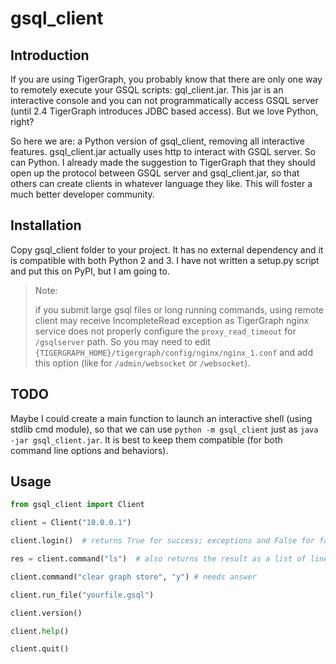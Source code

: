 # gsql_client

## Introduction

If you are using TigerGraph, you probably know that there are only one way to remotely execute
 your GSQL scripts: gql_client.jar. This jar is an interactive console and you can not programmatically
 access GSQL server (until 2.4 TigerGraph introduces JDBC based access). But we love Python,
 right?

So here we are: a Python version of gsql_client, removing all interactive features. gsql_client.jar
actually uses http to interact with GSQL server. So can Python. I already made the suggestion to
 TigerGraph that they should open up the protocol between GSQL server and gsql_client.jar, so that
 others can create clients in whatever language they like. This will foster a much better
 developer community.
 
## Installation

Copy gsql_client folder to your project. It has no external dependency and it is compatible with
 both Python 2 and 3. I have not written a setup.py script and put this on PyPI, but I am going to.
 
> Note:
>
> if you submit large gsql files or long running commands, using remote client may receive
> IncompleteRead exception as TigerGraph nginx service does not properly configure the `proxy_read_timeout`
> for `/gsqlserver` path. So you may need to edit `{TIGERGRAPH_HOME}/tigergraph/config/nginx/nginx_1.conf`
> and add this option (like for `/admin/websocket` or `/websocket`).

## TODO

Maybe I could create a main function to launch an interactive shell (using stdlib cmd module), so that
we can use `python -m gsql_client` just as `java -jar gsql_client.jar`. It is best to keep them compatible
(for both command line options and behaviors).

## Usage

```python
from gsql_client import Client

client = Client("10.0.0.1")

client.login()  # returns True for success; exceptions and False for failure

res = client.command("ls")  # also returns the result as a list of lines

client.command("clear graph store", "y") # needs answer

client.run_file("yourfile.gsql")

client.version()

client.help()

client.quit()
```